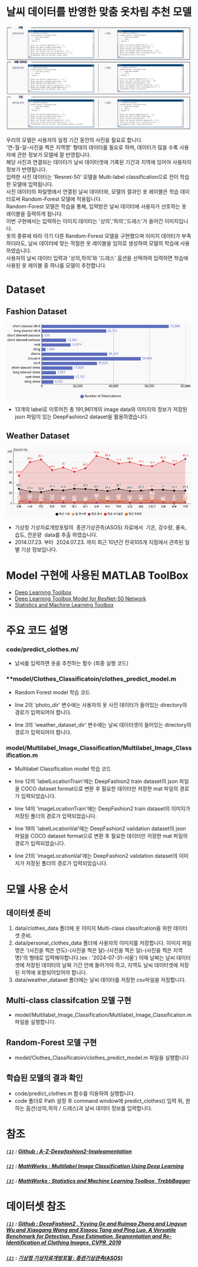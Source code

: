 # 날씨 데이터를 반영한 맞춤 옷차림 추천 모델

![Alt text](/images/model_result.png)

우리의 모델은 사용자의 일정 기간 동안의 사진을 필요로 합니다.  
'연-월-일-사진을 찍은 지역명' 형태의 데이터를 필요로 하며, 데이터가 많을 수록 사용자에 관한 정보가 모델에 잘 반영됩니다.  
해당 사진과 연결되는 데이터가 날씨 데이터셋에 기록된 기간과 지역에 있어야 사용자의 정보가 반영됩니다.  
입력한 사진 데이터는 'Resnet-50' 모델을 Multi-label classification으로 전이 학습한 모델에 입력됩니다.  
사진 데이터의 파일명에서 연결된 날씨 데이터와, 모델의 결과인 옷 레이블은 학습 데이터로써 Random-Forest 모델에 적용됩니다.  
Random-Forest 모델은 학습을 통해, 입력받은 날씨 데이터에 사용자가 선호하는 옷 레이블을 출력하게 됩니다.  
이번 구현에서는 입력하는 이미지 데이터는 '상의','하의','드레스'가 들어간 이미지입니다.  
옷의 종류에 따라 각기 다른 Random-Forest 모델을 구현했으며 이미지 데이터가 부족하더라도, 날씨 데이터에 맞는 적절한 옷 레이블을 임의로 생성하여 모델의 학습에 사용하였습니다.    
사용자의 날씨 데이터 입력과 '상의,하의'와 '드레스' 옵션을 선택하여 입력하면 학습에 사용된 옷 레이블 중 하나를 모델이 추천합니다.  

# Dataset
## Fashion Dataset

![Alt text](/images/information_of_fashion_data.png)

* 13개의 label로 이루어진 총 191,961개의 image data와
이미지의 정보가 저장된 json 파일이 있는
DeepFashion2 dataset을 활용하였습니다.

## Weather Dataset


![Alt text](/images/information_of_weather_data.png)

* 기상청 기상자료개방포털의  종관기상관측(ASOS) 자료에서 
기온, 강수량, 풍속, 습도, 전운량  data를 추출 하였습니다.
* 2014.07.23. 부터  2024.07.23. 까지
최근 10년간 전국105개 지점에서 관측된 일별 기상 정보입니다.

# Model 구현에 사용된 MATLAB ToolBox
* [Deep Learning Toolbox](https://kr.mathworks.com/help/deeplearning/getting-started-with-deep-learning-toolbox.html)
* [Deep Learning Toolbox Model for ResNet-50 Network](https://kr.mathworks.com/matlabcentral/fileexchange/64626-deep-learning-toolbox-model-for-resnet-50-network)
* [Statistics and Machine Learning Toolbox](https://kr.mathworks.com/products/statistics.html)

# 주요 코드 설명

### **code/predict_clothes.m/**
*  날씨를 입력하면 옷을 추천하는 함수 (최종 실행 코드)

### **model/Clothes_Classificatoin/**clothes_predict_model.m** 
* Random Forest model 학습 코드

* line 2의 'photo_dir' 변수에는 사용자의 옷 사진 데이터가 들어있는 directory의 경로가 입력되어야 합니다.

* line 3의 'weather_dataset_dir' 변수에는 날씨 데이터셋이 들어있는 directory의 경로가 입력되어야 합니다.

### **model/Multilabel_Image_Classification/Multilabel_Image_Classification.m**
* Multilabel Classification model 학습 코드 

* line 12의 'labelLocationTrain'에는 DeepFashion2 train dataset의 json 파일을 COCO dataset format으로 변환 후 필요한 데이터만 저장한 mat 파일의 경로가 입력되었습니다.

* line 14의 'imageLocationTrain'에는 DeepFashion2 train dataset의 이미지가 저장된 폴더의 경로가 입력되었습니다.

* line 19의 'labelLocationVal'에는 DeepFashion2 validation dataset의 json 파일을 COCO dataset format으로 변환 후 필요한 데이터만 저장한 mat 파일의 경로가 입력되었습니다.
 
* line 21의 'imageLocationVal'에는 DeepFashion2 validation dataset의 이미지가 저장된 폴더의 경로가 입력되었습니다.

# 모델 사용 순서

## 데이터셋 준비
1. data/clothes_data 폴더에 옷 이미지 Multi-class classifcation을 위한 데이터셋 준비.
2. data/personal_clothes_data 폴더에 사용자의 이미지를 저장합니다. 이미지 파일명은 '(사진을 찍은 연도)-(사진을 찍은 달)-(사진을 찍은 일)-(사진을 찍은 지역명)'의 형태로 입력해야합니다.(ex : '2024-07-31-서울') 이때 날짜는 날씨 데이터셋에 저장된 데이터의 날짜 기간 안에 들어가야 하고, 지역도 날씨 데이터셋에 저장된 지역에 포함되어있어야 합니다.
 3. data/weather_dataset 폴더에는 날씨 데이터를 저장한 csv파일을 저장합니다.

 ## Multi-class classifcation 모델 구현
 * model/Multilabel_Image_Classification/Multilabel_Image_Classification.m 파일을 실행합니다.

 ## Random-Forest 모델 구현
 * model/Clothes_Classificatoin/clothes_predict_model.m 파일을 실행합니다

## 학습된 모델의 결과 확인
* code/predict_clothes.m 함수를 이용하여 실행합니다.
* code 폴더로 Path 설정 후 command window에 predict_clothes() 입력 뒤, 원하는 옵션(상의,하의 / 드레스)과 날씨 데이터 정보를 입력합니다.

# 참조

##### [`[1]`]() : [Github : A-Z-Deepfashion2-Impleamentation](https://github.com/Manishsinghrajput98/A-Z-Deepfashion2-Impleamentation/blob/master/deepfashion2coco.py)

##### [`[2]`]() : [MathWorks : Multilabel Image Classification Using Deep Learning](https://kr.mathworks.com/help/deeplearning/ug/multilabel-image-classification-using-deep-learning.html)

##### [`[3]`]() : [MathWorks : Statistics and Machine Learning Toolbox, TrebbBagger](https://kr.mathworks.com/help/stats/treebagger.html)

# 데이터셋 참조

##### [`[1]`]() : [Github : DeepFashion2 , Yuying Ge and Ruimao Zhang and Lingyun Wu and Xiaogang Wang and Xiaoou Tang and Ping Luo, A Versatile Benchmark for Detection, Pose Estimation, Segmentation and Re-Identification of Clothing Images, CVPR, 2019](https://github.com/switchablenorms/DeepFashion2?tab=readme-ov-file)

##### [`[2]`]() : [기상청 기상자료개방포털 : 종관기상관측(ASOS)](https://data.kma.go.kr/data/grnd/selectAsosRltmList.do?pgmNo=36)
